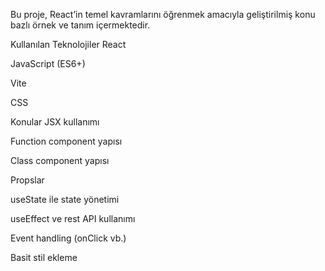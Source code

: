 ﻿
Bu proje, React’in temel kavramlarını öğrenmek amacıyla geliştirilmiş konu bazlı örnek ve tanım içermektedir.


Kullanılan Teknolojiler
React

JavaScript (ES6+)

Vite

CSS

Konular
JSX kullanımı

Function component yapısı

Class component yapısı

Propslar

useState ile state yönetimi

useEffect ve rest API kullanımı

Event handling (onClick vb.) 

Basit stil ekleme


